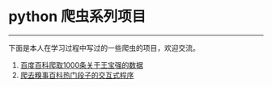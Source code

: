 ﻿# python 爬虫系列项目



---
下面是本人在学习过程中写过的一些爬虫的项目，欢迎交流。

 1. [百度百科爬取1000条关于王宝强的数据][1]
 2. [爬去糗事百科热门段子的交互式程序][2]


  [1]: /imooc_scrap/baike_1000data.md
  [2]: /QiuShiBaiKe/qsbk.md

